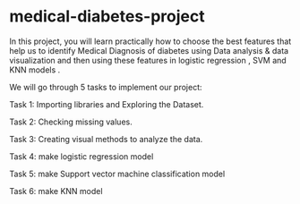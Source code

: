 # medical-diabetes-project

In this project, you will learn practically how to choose the best features that help us to identify Medical Diagnosis of diabetes using Data analysis & data visualization and then using these features in logistic regression , SVM and KNN models .

We will go through 5 tasks to implement our project:

Task 1: Importing libraries and Exploring the Dataset.

Task 2: Checking missing values.

Task 3: Creating visual methods to analyze the data.

Task 4: make logistic regression model

Task 5: make Support vector machine classification model

Task 6: make KNN model
